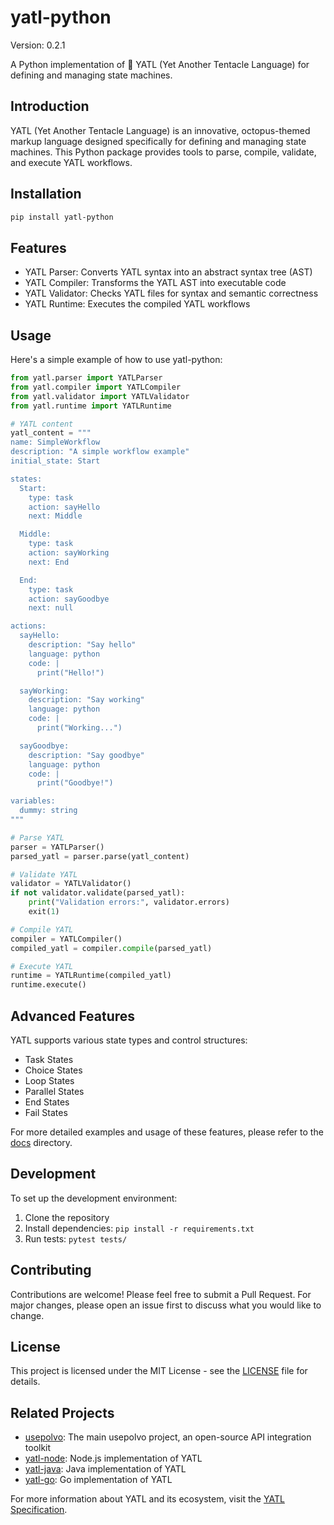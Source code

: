 # yatl-python

Version: 0.2.1

A Python implementation of 🐙 YATL (Yet Another Tentacle Language) for defining and managing state machines.

## Introduction

YATL (Yet Another Tentacle Language) is an innovative, octopus-themed markup language designed specifically for defining and managing state machines. This Python package provides tools to parse, compile, validate, and execute YATL workflows.

## Installation

```bash
pip install yatl-python
```

## Features

- YATL Parser: Converts YATL syntax into an abstract syntax tree (AST)
- YATL Compiler: Transforms the YATL AST into executable code
- YATL Validator: Checks YATL files for syntax and semantic correctness
- YATL Runtime: Executes the compiled YATL workflows

## Usage

Here's a simple example of how to use yatl-python:

```python
from yatl.parser import YATLParser
from yatl.compiler import YATLCompiler
from yatl.validator import YATLValidator
from yatl.runtime import YATLRuntime

# YATL content
yatl_content = """
name: SimpleWorkflow
description: "A simple workflow example"
initial_state: Start

states:
  Start:
    type: task
    action: sayHello
    next: Middle

  Middle:
    type: task
    action: sayWorking
    next: End

  End:
    type: task
    action: sayGoodbye
    next: null

actions:
  sayHello:
    description: "Say hello"
    language: python
    code: |
      print("Hello!")

  sayWorking:
    description: "Say working"
    language: python
    code: |
      print("Working...")

  sayGoodbye:
    description: "Say goodbye"
    language: python
    code: |
      print("Goodbye!")

variables:
  dummy: string
"""

# Parse YATL
parser = YATLParser()
parsed_yatl = parser.parse(yatl_content)

# Validate YATL
validator = YATLValidator()
if not validator.validate(parsed_yatl):
    print("Validation errors:", validator.errors)
    exit(1)

# Compile YATL
compiler = YATLCompiler()
compiled_yatl = compiler.compile(parsed_yatl)

# Execute YATL
runtime = YATLRuntime(compiled_yatl)
runtime.execute()
```

## Advanced Features

YATL supports various state types and control structures:

- Task States
- Choice States
- Loop States
- Parallel States
- End States
- Fail States

For more detailed examples and usage of these features, please refer to the [docs](docs/) directory.

## Development

To set up the development environment:

1. Clone the repository
2. Install dependencies: `pip install -r requirements.txt`
3. Run tests: `pytest tests/`

## Contributing

Contributions are welcome! Please feel free to submit a Pull Request. For major changes, please open an issue first to discuss what you would like to change.

## License

This project is licensed under the MIT License - see the [LICENSE](LICENSE) file for details.

## Related Projects

- [usepolvo](https://github.com/usepolvo/usepolvo): The main usepolvo project, an open-source API integration toolkit
- [yatl-node](https://github.com/usepolvo/yatl-node): Node.js implementation of YATL
- [yatl-java](https://github.com/usepolvo/yatl-java): Java implementation of YATL
- [yatl-go](https://github.com/usepolvo/yatl-go): Go implementation of YATL

For more information about YATL and its ecosystem, visit the [YATL Specification](https://github.com/usepolvo/yatl-core/blob/main/specification/yatl-spec.md).
